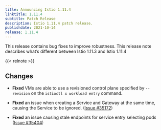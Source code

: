 ```yaml
---
title: Announcing Istio 1.11.4
linktitle: 1.11.4
subtitle: Patch Release
description: Istio 1.11.4 patch release.
publishdate: 2021-10-14
release: 1.11.4
---
```


This release contains bug fixes to improve robustness. This release note describes what’s different between Istio 1.11.3 and Istio 1.11.4

{{< relnote >}}

## Changes

- **Fixed** VMs are able to use a revisioned control plane specified by `--revision` on the `istioctl x workload entry`
command.

- **Fixed** an issue when creating a Service and Gateway at the same time, causing the Service to be ignored.
  ([Issue #35172](https://github.com/istio/istio/issues/35172))

- **Fixed** an issue causing stale endpoints for service entry selecting pods
  ([Issue #35404](https://github.com/istio/istio/issues/35404))
